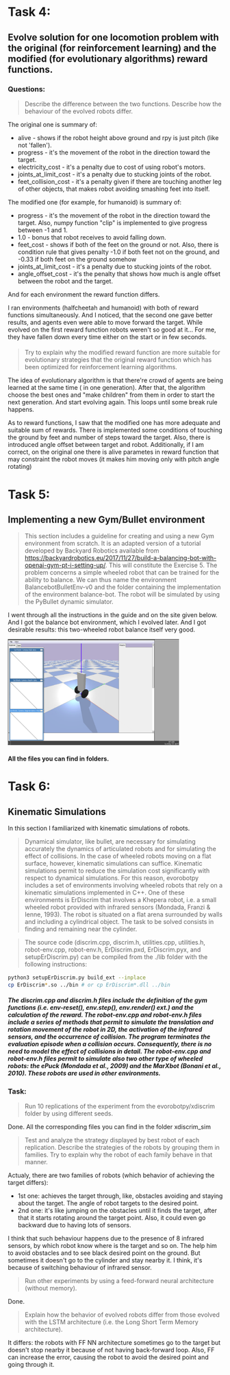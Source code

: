 # Task 4: 
## Evolve solution for one locomotion problem with the original (for reinforcement learning) and the modified (for evolutionary algorithms) reward functions.

### Questions: 
> Describe the difference between the two functions. Describe how the behaviour of the evolved robots differ.

The original one is summary of: 
* alive - shows if the robot height above ground and rpy is just pitch (like not 'fallen').
* progress - it's the movement of the robot in the direction toward the target. 
* electricity_cost -  it's a penalty due to cost of using robot's motors.
* joints_at_limit_cost - it's a penalty due to stucking joints of the robot. 
* feet_collision_cost - it's a penalty given if there are touching another leg of other objects, that makes robot avoiding smashing feet into itself.

The modified one (for example, for humanoid) is summary of: 
* progress - it's the movement of the robot in the direction toward the target. Also, numpy function "clip" is implemented to give progress between -1 and 1.
* 1.0 - bonus that robot receives to avoid falling down.
* feet_cost - shows if both of the feet on the ground or not. Also, there is condition rule that gives penalty -1.0 if both feet not on the ground, and -0.33 if both feet on the ground somehow
* joints_at_limit_cost - it's a penalty due to stucking joints of the robot. 
* angle_offset_cost - it's the penalty that shows how much is angle offset between the robot and the target.

And for each environment the reward function differs.

I ran environments (halfcheetah and humanoid) with both of reward functions simultaneously. And I noticed, that the second one gave better results, and agents even were able to move forward the target. While evolved on the first reward function robots weren't so good at it... For me, they have fallen down every time either on the start or in few seconds.

#### 

> Try to explain why the modified reward function are more suitable for evolutionary strategies that the original reward function which has been optimized for reinforcement learning algorithms. 

The idea of evolutionary algorithm is that there're crowd of agents are being learned at the same time ( in one generation). After that, the algorithm choose the best ones and "make children" from them in order to start the next generation. And start evolving again. This loops until some break rule happens.

As to reward functions, I saw that the modified one has more adequate and suitable sum of rewards. There is implemented some conditions of touching the ground by feet and number of steps toward the target. Also, there is introduced angle offset between target and robot. Additionally, if I am correct, on the original one there is alive parametes in reward function that may constraint the robot moves (it makes him moving only with pitch angle rotating)

# Task 5: 
## Implementing a new Gym/Bullet environment

> This section includes a guideline for creating and using a new Gym environment from scratch. It is an adapted version of a tutorial developed by Backyard Robotics available from https://backyardrobotics.eu/2017/11/27/build-a-balancing-bot-with-openai-gym-pt-i-setting-up/. This will constitute the Exercise 5. The problem concerns a simple wheeled robot that can be trained for the ability to balance. We can thus name the environment BalancebotBulletEnv-v0 and the folder containing the implementation of the environment balance-bot. The robot will be simulated by using the PyBullet dynamic simulator.


I went through all the instructions in the guide and on the site given below. And I got the balance bot environment, which I evolved later. And I got desirable results: this two-wheeled robot balance itself very good.

<!-- ![](balance-bot/files/balance_bot.png  =250x) -->
<img src="balance-bot/files/balance_bot.png" alt="robot that truly balances!!!" width="400"/>

#### All the files you can find in folders.

# Task 6: 
## Kinematic Simulations

In this section I familiarized with kinematic simulations of robots.

>Dynamical simulator, like bullet, are necessary for simulating accurately the dynamics of articulated robots and for simulating the effect of collisions. In the case of wheeled robots moving on a flat surface, however, kinematic simulations can suffice. Kinematic simulations permit to reduce the simulation cost significantly with respect to dynamical simulations. For this reason, evorobotpy includes a set of environments involving wheeled robots that rely on a kinematic simulations implemented in C++.
One of these environments is ErDiscrim that involves a Khepera robot, i.e. a small wheeled robot
provided with infrared sensors (Mondada, Franzi & Ienne, 1993). The robot is situated on a flat arena surrounded by walls and including a cylindrical object. The task to be solved consists in finding and remaining near the cylinder. 

>The source code (discrim.cpp, discrim.h, utilities.cpp, utilities.h, robot-env.cpp, robot-env.h, ErDiscrim.pxd, ErDiscrim.pyx, and setupErDiscrim.py) can be compiled from the ./lib folder with the following instructions:

```bash
python3 setupErDiscrim.py build_ext --inplace
cp ErDiscrim*.so ../bin # or cp ErDiscrim*.dll ../bin
``` 
##### The discrim.cpp and discrim.h files include the definition of the gym functions (i.e. env-reset(), env.step(), env.render() ext.) and the calculation of the reward. The robot-env.cpp and robot-env.h files include a series of methods that permit to simulate the translation and rotation movement of the robot in 2D, the activation of the infrared sensors, and the occurrence of collision. The program terminates the evaluation episode when a collision occurs. Consequently, there is no need to model the effect of collisions in detail. The robot-env.cpp and robot-env.h files permit to simulate also two other type of wheeled robots: the ePuck (Mondada et al., 2009) and the MarXbot (Bonani et al., 2010). These robots are used in other environments.

### Task: 
> Run 10 replications of the experiment from the evorobotpy/xdiscrim folder by using different seeds. 

Done. All the corresponding files you can find in the folder xdiscrim_sim

> Test and analyze the strategy displayed by best robot of each replication. Describe the strategies of the robots by grouping them in families. Try to explain why the robot of each family behave in that manner.  

Actualy, there are two families of robots (which behavior of achieving the target differs):

* 1st one: achieves the target through, like, obstacles avoiding and staying about the target. The angle of robot targets to the desired point.
* 2nd one: it's like jumping on the obstacles until it finds the target, after that it starts rotating around the target point. Also, it could even go backward due to having lots of sensors.

I think that such behaviour happens due to the presence of 8 infrared sensors, by which robot know where is the target and so on. The help him to avoid obstacles and to see black desired point on the ground. But sometimes it doesn't go to the cylinder and stay nearby it. I think, it's because of switching behaviour of infrared sensor.

> Run other experiments by using a feed-forward neural architecture (without memory). 

Done.

> Explain how the behavior of evolved robots differ from those evolved with the LSTM architecture (i.e. the Long Short Term Memory architecture).

It differs: the robots with FF NN architecture sometimes go to the target but doesn't stop nearby it because of not having back-forward loop. Also, FF can increase the error, causing the robot to avoid the desired point and going through it.